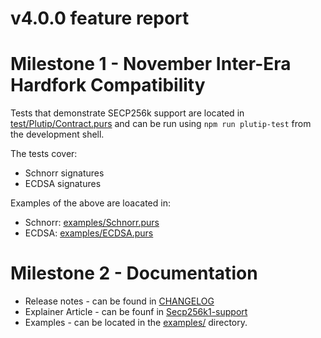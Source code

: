 # v4.0.0 feature report

# Milestone 1 - November Inter-Era Hardfork Compatibility

Tests that demonstrate SECP256k support are located in [test/Plutip/Contract.purs](./test/Plutip/Contract.purs#L1621) and can be run using `npm run plutip-test` from the development shell.

The tests cover:
- Schnorr signatures
- ECDSA signatures

Examples of the above are loacated in:
- Schnorr: [examples/Schnorr.purs](./examples/Schnorr.purs)
- ECDSA: [examples/ECDSA.purs](./examples/ECDSA.purs)

# Milestone 2 - Documentation

- Release notes - can be found in [CHANGELOG](./CHANGELOG.md)
- Explainer Article - can be founf in [Secp256k1-support](./doc/Secp256k1-support.md)
- Examples - can be located in the [examples/](./examples/) directory.
